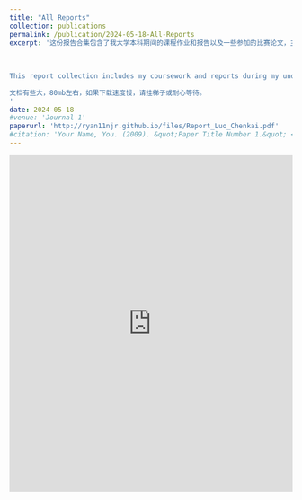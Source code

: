 ```yaml
---
title: "All Reports"
collection: publications
permalink: /publication/2024-05-18-All-Reports
excerpt: '这份报告合集包含了我大学本科期间的课程作业和报告以及一些参加的比赛论文，主要目的是展示我在几个学期中报告写作能力的提升，以及我能做些什么（好吧就是大二以来越来越会水报告了，甚至学到了以后可能写论文要用到的一些技能，做研究生时能即插即用）。
  
  
  
This report collection includes my coursework and reports during my undergraduate years, mainly to demonstrate the improvement of my report writing skills over several semesters, and what I am capable of.  
  
文档有些大，80mb左右，如果下载速度慢，请挂梯子或耐心等待。
'
date: 2024-05-18
#venue: 'Journal 1'
paperurl: 'http://ryan11njr.github.io/files/Report_Luo_Chenkai.pdf'
#citation: 'Your Name, You. (2009). &quot;Paper Title Number 1.&quot; <i>Journal 1</i>. 1(1).'
---
```

<embed src="http://ryan11njr.github.io/files/Report_Luo_Chenkai.pdf" type="application/pdf" width="100%" height="600px" />

